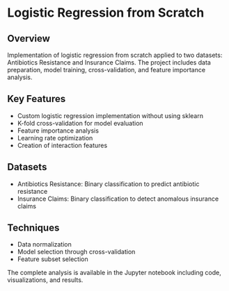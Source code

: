 # Logistic Regression from Scratch

## Overview
Implementation of logistic regression from scratch applied to two datasets: Antibiotics Resistance and Insurance Claims. The project includes data preparation, model training, cross-validation, and feature importance analysis.

## Key Features
- Custom logistic regression implementation without using sklearn
- K-fold cross-validation for model evaluation
- Feature importance analysis
- Learning rate optimization
- Creation of interaction features

## Datasets
- Antibiotics Resistance: Binary classification to predict antibiotic resistance
- Insurance Claims: Binary classification to detect anomalous insurance claims

## Techniques
- Data normalization
- Model selection through cross-validation
- Feature subset selection

The complete analysis is available in the Jupyter notebook including code, visualizations, and results.
